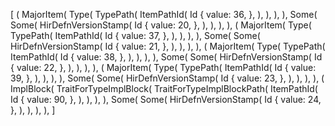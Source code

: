 [
    (
        MajorItem(
            Type(
                TypePath(
                    ItemPathId(
                        Id {
                            value: 36,
                        },
                    ),
                ),
            ),
        ),
        Some(
            Some(
                HirDefnVersionStamp(
                    Id {
                        value: 20,
                    },
                ),
            ),
        ),
    ),
    (
        MajorItem(
            Type(
                TypePath(
                    ItemPathId(
                        Id {
                            value: 37,
                        },
                    ),
                ),
            ),
        ),
        Some(
            Some(
                HirDefnVersionStamp(
                    Id {
                        value: 21,
                    },
                ),
            ),
        ),
    ),
    (
        MajorItem(
            Type(
                TypePath(
                    ItemPathId(
                        Id {
                            value: 38,
                        },
                    ),
                ),
            ),
        ),
        Some(
            Some(
                HirDefnVersionStamp(
                    Id {
                        value: 22,
                    },
                ),
            ),
        ),
    ),
    (
        MajorItem(
            Type(
                TypePath(
                    ItemPathId(
                        Id {
                            value: 39,
                        },
                    ),
                ),
            ),
        ),
        Some(
            Some(
                HirDefnVersionStamp(
                    Id {
                        value: 23,
                    },
                ),
            ),
        ),
    ),
    (
        ImplBlock(
            TraitForTypeImplBlock(
                TraitForTypeImplBlockPath(
                    ItemPathId(
                        Id {
                            value: 90,
                        },
                    ),
                ),
            ),
        ),
        Some(
            Some(
                HirDefnVersionStamp(
                    Id {
                        value: 24,
                    },
                ),
            ),
        ),
    ),
]